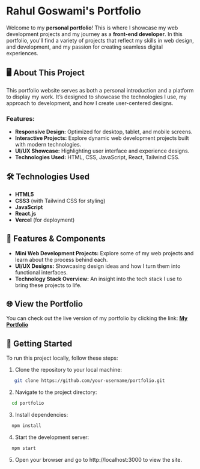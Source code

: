 # Rahul Goswami's Portfolio

Welcome to my **personal portfolio**! This is where I showcase my web development projects and my journey as a **front-end developer**. In this portfolio, you'll find a variety of projects that reflect my skills in web design, and development, and my passion for creating seamless digital experiences.

## 🖥️ **About This Project**

This portfolio website serves as both a personal introduction and a platform to display my work. It’s designed to showcase the technologies I use, my approach to development, and how I create user-centered designs.

### **Features:**

- **Responsive Design:** Optimized for desktop, tablet, and mobile screens.
- **Interactive Projects:** Explore dynamic web development projects built with modern technologies.
- **UI/UX Showcase:** Highlighting user interface and experience designs.
- **Technologies Used:** HTML, CSS, JavaScript, React, Tailwind CSS.

## 🛠️ **Technologies Used**

- **HTML5**
- **CSS3** (with Tailwind CSS for styling)
- **JavaScript**
- **React.js**
- **Vercel** (for deployment)

## 🚀 **Features & Components**

- **Mini Web Development Projects:** Explore some of my web projects and learn about the process behind each.
- **UI/UX Designs:** Showcasing design ideas and how I turn them into functional interfaces.
- **Technology Stack Overview:** An insight into the tech stack I use to bring these projects to life.

## 🌐 **View the Portfolio**

You can check out the live version of my portfolio by clicking the link: [**My Portfolio**](https://portfolio-git-main-rahul-goswamis-projects-c6755eb5.vercel.app/)

## 📂 **Getting Started**

To run this project locally, follow these steps:

1. Clone the repository to your local machine:
```bash
   git clone https://github.com/your-username/portfolio.git
```

2.  Navigate to the project directory:
```bash
  cd portfolio
```


3.  Install dependencies:
``` bash
  npm install
```

4.  Start the development server:
``` bash
  npm start
```

5. Open your browser and go to http://localhost:3000 to view the site.
